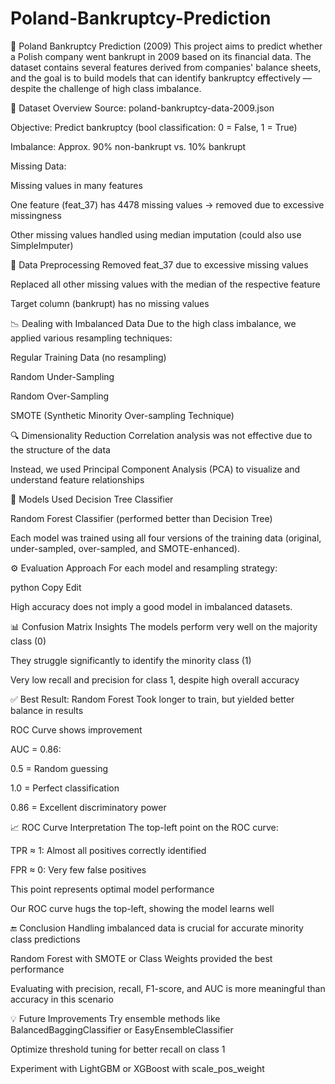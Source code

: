 # Poland-Bankruptcy-Prediction
🏦 Poland Bankruptcy Prediction (2009)
This project aims to predict whether a Polish company went bankrupt in 2009 based on its financial data. The dataset contains several features derived from companies' balance sheets, and the goal is to build models that can identify bankruptcy effectively — despite the challenge of high class imbalance.

📁 Dataset Overview
Source: poland-bankruptcy-data-2009.json

Objective: Predict bankruptcy (bool classification: 0 = False, 1 = True)

Imbalance: Approx. 90% non-bankrupt vs. 10% bankrupt

Missing Data:

Missing values in many features

One feature (feat_37) has 4478 missing values → removed due to excessive missingness

Other missing values handled using median imputation (could also use SimpleImputer)

🧪 Data Preprocessing
Removed feat_37 due to excessive missing values

Replaced all other missing values with the median of the respective feature


Target column (bankrupt) has no missing values

📉 Dealing with Imbalanced Data
Due to the high class imbalance, we applied various resampling techniques:

Regular Training Data (no resampling)

Random Under-Sampling

Random Over-Sampling

SMOTE (Synthetic Minority Over-sampling Technique)

🔍 Dimensionality Reduction
Correlation analysis was not effective due to the structure of the data

Instead, we used Principal Component Analysis (PCA) to visualize and understand feature relationships

🌳 Models Used
Decision Tree Classifier

Random Forest Classifier (performed better than Decision Tree)

Each model was trained using all four versions of the training data (original, under-sampled, over-sampled, and SMOTE-enhanced).

⚙️ Evaluation Approach
For each model and resampling strategy:

python
Copy
Edit

High accuracy does not imply a good model in imbalanced datasets.

📊 Confusion Matrix Insights
The models perform very well on the majority class (0)

They struggle significantly to identify the minority class (1)

Very low recall and precision for class 1, despite high overall accuracy

✅ Best Result: Random Forest
Took longer to train, but yielded better balance in results

ROC Curve shows improvement

AUC = 0.86:

0.5 = Random guessing

1.0 = Perfect classification

0.86 = Excellent discriminatory power

📈 ROC Curve Interpretation
The top-left point on the ROC curve:

TPR ≈ 1: Almost all positives correctly identified

FPR ≈ 0: Very few false positives

This point represents optimal model performance

Our ROC curve hugs the top-left, showing the model learns well

🔚 Conclusion
Handling imbalanced data is crucial for accurate minority class predictions

Random Forest with SMOTE or Class Weights provided the best performance

Evaluating with precision, recall, F1-score, and AUC is more meaningful than accuracy in this scenario

💡 Future Improvements
Try ensemble methods like BalancedBaggingClassifier or EasyEnsembleClassifier

Optimize threshold tuning for better recall on class 1

Experiment with LightGBM or XGBoost with scale_pos_weight

